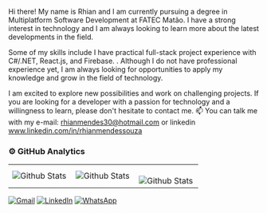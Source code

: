 Hi there! My name is Rhian and I am currently pursuing a degree in Multiplatform Software Development at FATEC Matão. I have a strong interest in technology and I am always looking to learn more about the latest developments in the field.

Some of my skills include I have practical full-stack project experience with C#/.NET, React.js, and Firebase. . Although I do not have professional experience yet, I am always looking for opportunities to apply my knowledge and grow in the field of technology.

I am excited to explore new possibilities and work on challenging projects. If you are looking for a developer with a passion for technology and a willingness to learn, please don't hesitate to contact me.
📫 You can talk me with my e-mail: rhianmendes30@hotmail.com or linkedin www.linkedin.com/in/rhianmendessouza








### ⚙️ GitHub Analytics

<table>
  <tr>
    <td>
      <img
        align="left"
        src="https://github-readme-stats.vercel.app/api?username=shavrau&theme=dark&hide_border=false&include_all_commits=true](https://github-readme-stats.vercel.app/api?username=shavrau&theme=vue&show_icons=true)"
        alt="Github Stats"
      />
    </td>
    <td>
      <img
        align="left"
        src="https://github-readme-stats.vercel.app/api/top-langs/?username=shavrau&theme=dark&hide_border=false&include_all_commits=true&count_private=true&layout=compact"
        alt="Github Stats"
      />
    </td>
    <td>
      <br />
      <img
        align="left"
        src="https://github-readme-streak-stats.herokuapp.com/?user=shavrau&theme=dark&hide_border=false"
        alt="Github Stats"
      />
    </td>
  </tr>
</table>

<p align="left">
  <a href="mailto:rhianmendes301@gmail.com" title="Gmail">
  <img src="https://img.shields.io/badge/-Gmail-FF0000?style=flat-square&labelColor=FF0000&logo=gmail&logoColor=white&link=mailto:rhianmendes301@gmail.com" alt="Gmail"/></a>
  <a href="https://www.linkedin.com/in/rhianmendessouza" title="LinkedIn">
  <img src="https://img.shields.io/badge/-Linkedin-0e76a8?style=flat-square&logo=Linkedin&logoColor=white&link=https://www.linkedin.com/in/rhianmendessouza" alt="LinkedIn"/></a>
  <a href="https://wa.me/+55016997090427" title="WhatsApp">
  <img src="https://img.shields.io/badge/-WhatsApp-25d366?style=flat-square&labelColor=25d366&logo=whatsapp&logoColor=white&link=https://wa.me/+55016997090427" alt="WhatsApp"/></a>
</p>


    
